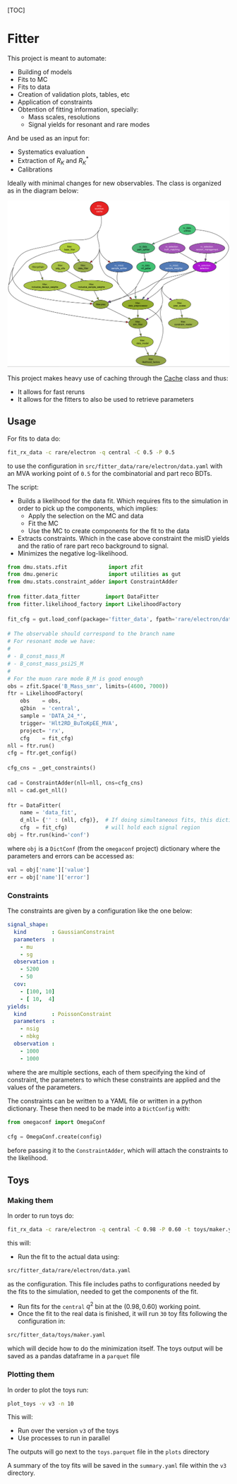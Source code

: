 [TOC]

# Fitter

This project is meant to automate:

- Building of models
- Fits to MC 
- Fits to data
- Creation of validation plots, tables, etc
- Application of constraints
- Obtention of fitting information, specially:
    - Mass scales, resolutions
    - Signal yields for resonant and rare modes

And be used as an input for:

- Systematics evaluation
- Extraction of $R_K$ and $R_K^*$
- Calibrations

Ideally with minimal changes for new observables.
The class is organized as in the diagram below:

![project diagram](./doc/images/fitter.png)

This project makes heavy use of caching through the [Cache](https://github.com/acampove/dmu?tab=readme-ov-file#caching-with-a-base-class)
class and thus:

- It allows for fast reruns
- It allows for the fitters to also be used to retrieve parameters

## Usage

For fits to data do:

```bash
fit_rx_data -c rare/electron -q central -C 0.5 -P 0.5
```

to use the configuration in `src/fitter_data/rare/electron/data.yaml`
with an MVA working point of `0.5` for the combinatorial and part reco BDTs.

The script:

- Builds a likelihood for the data fit. Which requires fits to the simulation
  in order to pick up the components, which implies:
    - Apply the selection on the MC and data
    - Fit the MC
    - Use the MC to create components for the fit to the data
- Extracts constraints. Which in the case above constraint the misID yields
and the ratio of rare part reco background to signal.
- Minimizes the negative log-likelihood.

```python
from dmu.stats.zfit             import zfit
from dmu.generic                import utilities as gut
from dmu.stats.constraint_adder import ConstraintAdder

from fitter.data_fitter        import DataFitter
from fitter.likelihood_factory import LikelihoodFactory

fit_cfg = gut.load_conf(package='fitter_data', fpath='rare/electron/data.yaml')

# The observable should correspond to the branch name
# For resonant mode we have:
#
# - B_const_mass_M
# - B_const_mass_psi2S_M
#
# For the muon rare mode B_M is good enough
obs = zfit.Space('B_Mass_smr', limits=(4600, 7000))
ftr = LikelihoodFactory(
    obs    = obs,
    q2bin  = 'central',
    sample = 'DATA_24_*',
    trigger= 'Hlt2RD_BuToKpEE_MVA',
    project= 'rx',
    cfg    = fit_cfg)
nll = ftr.run()
cfg = ftr.get_config()

cfg_cns = _get_constraints()

cad = ConstraintAdder(nll=nll, cns=cfg_cns)
nll = cad.get_nll()

ftr = DataFitter(
    name = 'data_fit',
    d_nll= {'' : (nll, cfg)},  # If doing simultaneous fits, this dictionary
    cfg  = fit_cfg)            # will hold each signal region
obj = ftr.run(kind='conf')
```

where `obj` is a `DictConf` (from the `omegaconf` project) dictionary where the
parameters and errors can be accessed as:

```python
val = obj['name']['value']
err = obj['name']['error']
```

### Constraints

The constraints are given by a configuration like the one below:

```yaml
signal_shape:
  kind        : GaussianConstraint 
  parameters  :
    - mu
    - sg
  observation : 
    - 5200
    - 50
  cov: 
    - [100, 10]
    - [ 10,  4]
yields:
  kind        : PoissonConstraint
  parameters  :
    - nsig 
    - nbkg 
  observation : 
    - 1000 
    - 1000 
```

where the are multiple sections, each of them specifying the kind of constraint, the
parameters to which these constraints are applied and the values of the parameters.

The constraints can be written to a YAML file or written in a python dictionary.
These then need to be made into a `DictConfig` with:

```python
from omegaconf import OmegaConf

cfg = OmegaConf.create(config)
```

before passing it to the `ConstraintAdder`, which will attach the constraints
to the likelihood.


## Toys

### Making them

In order to run toys do:

```bash
fit_rx_data -c rare/electron -q central -C 0.98 -P 0.60 -t toys/maker.yaml -N 30
```

this will:

- Run the fit to the actual data using:

```bash
src/fitter_data/rare/electron/data.yaml
```

as the configuration. This file includes paths to configurations needed by the
fits to the simulation, needed to get the components of the fit.

- Run fits for the `central` $q^2$ bin at the $(0.98, 0.60)$ working point.
- Once the fit to the real data is finished, it will run `30` toy fits
following the configuration in:

```bash
src/fitter_data/toys/maker.yaml
```

which will decide how to do the minimization itself. 
The toys output will be saved as a pandas dataframe in a `parquet` file

### Plotting them

In order to plot the toys run:

```bash
plot_toys -v v3 -n 10
```

This will:

- Run over the version `v3` of the toys
- Use processes to run in parallel

The outputs will go next to the `toys.parquet` file in the `plots` directory

A summary of the toy fits will be saved in the `summary.yaml` file within the
`v3` directory.

